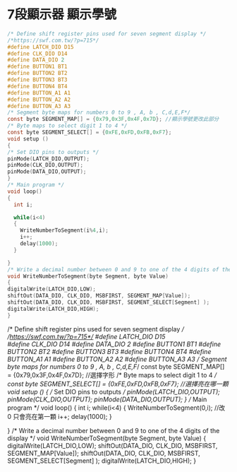 # 7段顯示器 顯示學號
```C
/* Define shift register pins used for seven segment display */
/*https://swf.com.tw/?p=715*/
#define LATCH_DIO D15   
#define CLK_DIO D14
#define DATA_DIO 2
#define BUTTON1 BT1
#define BUTTON2 BT2
#define BUTTON3 BT3
#define BUTTON4 BT4
#define BUTTON_A1 A1
#define BUTTON_A2 A2
#define BUTTON_A3 A3
/* Segment byte maps for numbers 0 to 9 , A, b , C,d,E,F*/
const byte SEGMENT_MAP[] = {0x79,0x3F,0x4F,0x7D}; //顯示學號更改此部分
/* Byte maps to select digit 1 to 4 */
const byte SEGMENT_SELECT[] = {0xFE,0xFD,0xFB,0xF7};
void setup ()
{
/* Set DIO pins to outputs */
pinMode(LATCH_DIO,OUTPUT);
pinMode(CLK_DIO,OUTPUT);
pinMode(DATA_DIO,OUTPUT);
}
/* Main program */
void loop()
{
  int i;

  while(i<4)
  {
    WriteNumberToSegment(i%4,i);
    i++;
    delay(1000);
  }

}
/* Write a decimal number between 0 and 9 to one of the 4 digits of the display */
void WriteNumberToSegment(byte Segment, byte Value)
{
digitalWrite(LATCH_DIO,LOW);
shiftOut(DATA_DIO, CLK_DIO, MSBFIRST, SEGMENT_MAP[Value]);
shiftOut(DATA_DIO, CLK_DIO, MSBFIRST, SEGMENT_SELECT[Segment] );
digitalWrite(LATCH_DIO,HIGH);
}
```
/* Define shift register pins used for seven segment display */
/*https://swf.com.tw/?p=715*/
#define LATCH_DIO D15   
#define CLK_DIO D14
#define DATA_DIO 2
#define BUTTON1 BT1
#define BUTTON2 BT2
#define BUTTON3 BT3
#define BUTTON4 BT4
#define BUTTON_A1 A1
#define BUTTON_A2 A2
#define BUTTON_A3 A3
/* Segment byte maps for numbers 0 to 9 , A, b , C,d,E,F*/
const byte SEGMENT_MAP[] = {0x79,0x3F,0x4F,0x7D}; //選擇字形
/* Byte maps to select digit 1 to 4 */
const byte SEGMENT_SELECT[] = {0xFE,0xFD,0xFB,0xF7}; //選擇亮在哪一顆
void setup ()
{
/* Set DIO pins to outputs */
pinMode(LATCH_DIO,OUTPUT);
pinMode(CLK_DIO,OUTPUT);
pinMode(DATA_DIO,OUTPUT);
}
/* Main program */
void loop()
{
  int i;
  while(i<4)
  {
    WriteNumberToSegment(0,i); //改 0 只會亮在第一顆
    i++;
    delay(1000);
  }

}
/* Write a decimal number between 0 and 9 to one of the 4 digits of the display */
void WriteNumberToSegment(byte Segment, byte Value)
{
digitalWrite(LATCH_DIO,LOW);
shiftOut(DATA_DIO, CLK_DIO, MSBFIRST, SEGMENT_MAP[Value]);
shiftOut(DATA_DIO, CLK_DIO, MSBFIRST, SEGMENT_SELECT[Segment] );
digitalWrite(LATCH_DIO,HIGH);
}


